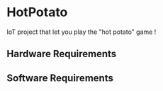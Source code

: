 # HotPotato
IoT project that let you play the "hot potato" game !

Hardware Requirements
-------------

Software Requirements
-------------
